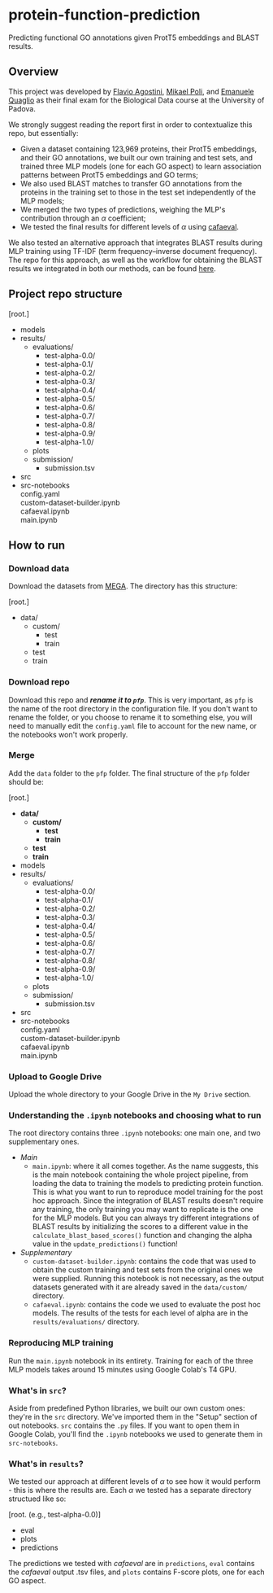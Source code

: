 # protein-function-prediction
Predicting functional GO annotations given ProtT5 embeddings and BLAST results.

## Overview
This project was developed by [Flavio Agostini](https://github.com/biosaio), [Mikael Poli](https://github.com/mikaelpoli), and [Emanuele Quaglio](https://github.com/emanuele-quaglio) as their final exam for the Biological Data course at the University of Padova.   

We strongly suggest reading the report first in order to contextualize this repo, but essentially:
- Given a dataset containing 123,969 proteins, their ProtT5 embeddings, and their GO annotations, we built our own training and test sets, and trained three MLP models (one for each GO aspect) to learn association patterns between ProtT5 embeddings and GO terms;
- We also used BLAST matches to transfer GO annotations from the proteins in the training set to those in the test set independently of the MLP models;
- We merged the two types of predictions, weighing the MLP's contribution through an $\alpha$ coefficient;
- We tested the final results for different levels of $\alpha$ using [cafaeval](https://github.com/BioComputingUP/CAFA-evaluator).

We also tested an alternative approach that integrates BLAST results during MLP training using TF-IDF (term frequency–inverse document frequency). The repo for this approach, as well as the workflow for obtaining the BLAST results we integrated in both our methods, can be found [here](https://github.com/biosaio/Function-Prediction.git).

## Project repo structure
[root.]
  - models
  - results/
    - evaluations/
      - test-alpha-0.0/
      - test-alpha-0.1/
      - test-alpha-0.2/
      - test-alpha-0.3/
      - test-alpha-0.4/
      - test-alpha-0.5/
      - test-alpha-0.6/
      - test-alpha-0.7/
      - test-alpha-0.8/
      - test-alpha-0.9/
      - test-alpha-1.0/
    - plots
    - submission/
      - submission.tsv
  - src
  - src-notebooks  
config.yaml  
custom-dataset-builder.ipynb  
cafaeval.ipynb  
main.ipynb

## How to run
### Download data
Download the datasets from [MEGA](https://mega.nz/folder/gCkgDSDS#cetVnor0kUDwEAUtjnb1Kg). The directory has this structure:  

[root.]
  - data/
    - custom/
      - test
      - train
    - test
    - train
### Download repo
Download this repo and ***rename it to `pfp`***. This is very important, as `pfp` is the name of the root directory in the configuration file. If you don't want to rename the folder, or you choose to rename it to something else, you will need to manually edit the `config.yaml` file to account for the new name, or the notebooks won't work properly.
### Merge
Add the `data` folder to the `pfp` folder. The final structure of the `pfp` folder should be:  

[root.]  
  - **data/**  
    - **custom/**  
      - **test**  
      - **train**  
    - **test**  
    - **train**  
  - models
  - results/
    - evaluations/
      - test-alpha-0.0/
      - test-alpha-0.1/
      - test-alpha-0.2/
      - test-alpha-0.3/
      - test-alpha-0.4/
      - test-alpha-0.5/
      - test-alpha-0.6/
      - test-alpha-0.7/
      - test-alpha-0.8/
      - test-alpha-0.9/
      - test-alpha-1.0/
    - plots
    - submission/
      - submission.tsv
  - src
  - src-notebooks  
config.yaml  
custom-dataset-builder.ipynb  
cafaeval.ipynb  
main.ipynb

### Upload to Google Drive
Upload the whole directory to your Google Drive in the `My Drive` section.
### Understanding the `.ipynb` notebooks and choosing what to run
The root directory contains three `.ipynb` notebooks: one main one, and two supplementary ones.
- *Main*
   - `main.ipynb`: where it all comes together. As the name suggests, this is the main notebook containing the whole project pipeline, from loading the data to training the models to predicting protein function. This is what you want to run to reproduce model training for the post hoc approach. Since the integration of BLAST results doesn't require any training, the only training you may want to replicate is the one for the MLP models. But you can always try different integrations of BLAST results by initializing the scores to a different value in the `calculate_blast_based_scores()` function and changing the alpha value in the `update_predictions()` function!
- *Supplementary*
   - `custom-dataset-builder.ipynb`: contains the code that was used to obtain the custom training and test sets from the original ones we were supplied. Running this notebook is not necessary, as the output datasets generated with it are already saved in the `data/custom/` directory. 
   - `cafaeval.ipynb`: contains the code we used to evaluate the post hoc models. The results of the tests for each level of alpha are in the `results/evaluations/` directory.
### Reproducing MLP training
Run the `main.ipynb` notebook in its entirety. Training for each of the three MLP models takes around 15 minutes using Google Colab's T4 GPU.
### What's in `src`?
Aside from predefined Python libraries, we built our own custom ones: they're in the `src` directory. We've imported them in the "Setup" section of out notebooks. `src` contains the `.py` files. If you want to open them in Google Colab, you'll find the `.ipynb` notebooks we used to generate them in `src-notebooks`.
### What's in `results`?
We tested our approach at different levels of $\alpha$ to see how it would perform - this is where the results are. Each $\alpha$ we tested has a separate directory structued like so:  

[root. (e.g., test-alpha-0.0)]  
  - eval  
  - plots
  - predictions

The predictions we tested with *cafaeval* are in `predictions`, `eval` contains the *cafaeval* output .tsv files, and `plots` contains F-score plots, one for each GO aspect.





   
